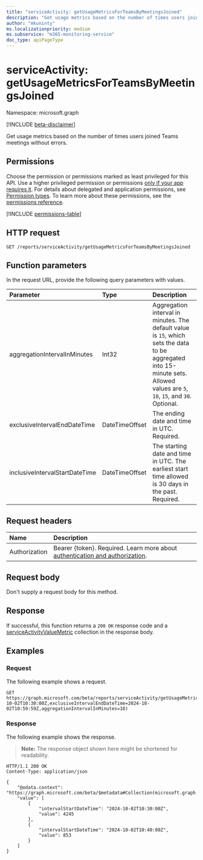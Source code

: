 ```yaml
---
title: "serviceActivity: getUsageMetricsForTeamsByMeetingsJoined"
description: "Get usage metrics based on the number of times users joined Teams meetings without errors."
author: "mkuninty"
ms.localizationpriority: medium
ms.subservice: "m365-monitoring-service"
doc_type: apiPageType
---
```


# serviceActivity: getUsageMetricsForTeamsByMeetingsJoined
Namespace: microsoft.graph

[!INCLUDE [beta-disclaimer](../../includes/beta-disclaimer.md)]

Get usage metrics based on the number of times users joined Teams meetings without errors.

## Permissions
Choose the permission or permissions marked as least privileged for this API. Use a higher privileged permission or permissions [only if your app requires it](/graph/permissions-overview#best-practices-for-using-microsoft-graph-permissions). For details about delegated and application permissions, see [Permission types](/graph/permissions-overview#permission-types). To learn more about these permissions, see the [permissions reference](/graph/permissions-reference).

<!-- { "blockType": "permissions", "name": "serviceactivity_getusagemetricsforteamsbymeetingsjoined" } -->
[!INCLUDE [permissions-table](../includes/permissions/serviceactivity-getusagemetricsforteamsbymeetingsjoined-permissions.md)]

## HTTP request

<!-- {
  "blockType": "ignored"
}
-->
``` http
GET /reports/serviceActivity/getUsageMetricsForTeamsByMeetingsJoined
```

## Function parameters
In the request URL, provide the following query parameters with values.

|Parameter|Type|Description|
|:---|:---|:---|
|aggregationIntervalInMinutes|Int32|Aggregation interval in minutes. The default value is `15`, which sets the data to be aggregated into 15-minute sets. Allowed values are `5`, `10`, `15`, and `30`. Optional.|
|exclusiveIntervalEndDateTime|DateTimeOffset|The ending date and time in UTC. Required.|
|inclusiveIntervalStartDateTime|DateTimeOffset|The starting date and time in UTC. The earliest start time allowed is 30 days in the past. Required.|

## Request headers
|Name|Description|
|:---|:---|
|Authorization|Bearer {token}. Required. Learn more about [authentication and authorization](/graph/auth/auth-concepts).|

## Request body
Don't supply a request body for this method.

## Response

If successful, this function returns a `200 OK` response code and a [serviceActivityValueMetric](../resources/serviceactivityvaluemetric.md) collection in the response body.

## Examples

### Request
The following example shows a request.

<!-- {
  "blockType": "request",
  "name": "serviceactivitythis.getusagemetricsforteamsbymeetingsjoined"
}
-->
``` http
GET https://graph.microsoft.com/beta/reports/serviceActivity/getUsageMetricsForTeamsByMeetingsJoined(inclusiveIntervalStartDateTime=2024-10-02T10:30:00Z,exclusiveIntervalEndDateTime=2024-10-02T10:59:59Z,aggregationIntervalInMinutes=10)
```

### Response
The following example shows the response.
>**Note:** The response object shown here might be shortened for readability.
<!-- {
  "blockType": "response",
  "truncated": true,
  "@odata.type": "Collection(microsoft.graph.serviceActivityValueMetric)"
}
-->
``` http
HTTP/1.1 200 OK
Content-Type: application/json

{
    "@odata.context": "https://graph.microsoft.com/beta/$metadata#Collection(microsoft.graph.serviceActivityValueMetric)",
    "value": [
        {
            "intervalStartDateTime": "2024-10-02T10:30:00Z",
            "value": 4245
        },
        {
            "intervalStartDateTime": "2024-10-02T10:40:00Z",
            "value": 853
        }
    ]
}
```
